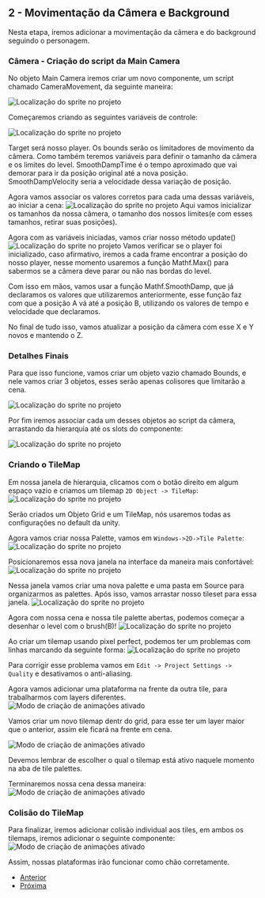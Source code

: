 
## 2 - Movimentação da Câmera e Background

Nesta etapa, iremos adicionar a movimentação da câmera e do background seguindo o personagem.

### Câmera - Criação do script da Main Camera

No objeto Main Camera iremos criar um novo componente, um script chamado CameraMovement, da seguinte maneira:

![Localização do sprite no projeto](images/4/1.png?raw=true "Criação do script")

Começaremos criando as seguintes variáveis de controle:

![Localização do sprite no projeto](images/4/2.png?raw=true "Variáveis")

Target será nosso player.
Os bounds serão os limitadores de movimento da câmera. Como também teremos variáveis para definir o tamanho da câmera e os limites do level.
SmoothDampTime é o tempo aproximado que vai demorar para ir da posição original até a nova posição.
SmoothDampVelocity seria a velocidade dessa variação de posição.

Agora vamos associar os valores corretos para cada uma dessas variáveis, ao iniciar a cena:
![Localização do sprite no projeto](images/4/3.png?raw=true "Start")
Aqui vamos inicializar os tamanhos da nossa câmera, o tamanho dos nossos limites(e com esses tamanhos, retirar suas posições).

Agora com as variáveis iniciadas, vamos criar nosso método update()
![Localização do sprite no projeto](images/4/4.png?raw=true "Update")
Vamos verificar se o player foi inicializado, caso afirmativo, iremos a cada frame encontrar a posição do nosso player, nesse momento usaremos a função Mathf.Max() para sabermos se a câmera deve parar ou não nas bordas do level.

Com isso em mãos, vamos usar a função Mathf.SmoothDamp, que já declaramos os valores que utilizaremos anteriormente, esse função faz com que a posição A vá até a posição B, utilizando os valores de tempo e velocidade que declaramos.

No final de tudo isso, vamos atualizar a posição da câmera com esse X e Y novos e mantendo o Z.

### Detalhes Finais

Para que isso funcione, vamos criar um objeto vazio chamado Bounds, e nele vamos criar 3 objetos, esses serão apenas colisores que limitarão a cena.

![Localização do sprite no projeto](images/4/5.png?raw=true "Bounds")

Por fim iremos associar cada um desses objetos ao script da câmera, arrastando da hierarquia até os slots do componente:

![Localização do sprite no projeto](images/4/6.png?raw=true "Associação script")

### Criando o TileMap

Em nossa janela de hierarquia, clicamos com o botão direito em algum espaço vazio e criamos um tilemap ```2D Object -> TileMap```:
![Localização do sprite no projeto](images/2/3.png?raw=true "Criação do tilemap")

Serão criados um Objeto Grid e um TileMap, nós usaremos todas as configurações no default da unity.

Agora vamos criar nossa Palette, vamos em ```Windows->2D->Tile Palette```:
![Localização do sprite no projeto](images/2/4.png?raw=true "Criação do tile palette")

Posicionaremos essa nova janela na interface da maneira mais confortável:
![Localização do sprite no projeto](images/2/5.png?raw=true "Tile palette")

Nessa janela vamos criar uma nova palette e uma pasta em Source para organizarmos as palettes.
Após isso, vamos arrastar nosso tileset para essa janela.
![Localização do sprite no projeto](images/2/6.png?raw=true "Setup com tile palette")

Agora com nossa cena e nossa tile palette abertas, podemos começar a desenhar o level com o brush(B)!
![Localização do sprite no projeto](images/2/7.png?raw=true "Level teste")

Ao criar um tilemap usando pixel perfect, podemos ter um problemas com linhas marcando da seguinte forma:
![Localização do sprite no projeto](images/2/8.png?raw=true "Linhas de blur")

Para corrigir esse problema vamos em ```Edit -> Project Settings -> Quality``` e desativamos o anti-aliasing.

Agora vamos adicionar uma plataforma na frente da outra tile, para trabalharmos com layers diferentes.
![Modo de criação de animações ativado](images/2/9.png?raw=true "Novo tilemap")

Vamos criar um novo tilemap dentr do grid, para esse ter um layer maior que o anterior, assim ele ficará na frente em cena.

![Modo de criação de animações ativado](images/2/10.png?raw=true "Tilemap em uso")

Devemos lembrar de escolher o qual o tilemap está ativo naquele momento na aba de tile palettes.

Terminaremos nossa cena dessa maneira:
![Modo de criação de animações ativado](images/2/11.png?raw=true "Cena final")

### Colisão do TileMap

Para finalizar, iremos adicionar colisão individual aos tiles, em ambos os tilemaps, iremos adicionar o seguinte componente:
![Modo de criação de animações ativado](images/2/12.png?raw=true "Colisão")

Assim, nossas plataformas irão funcionar como chão corretamente.

* [Anterior](1-inicio.md)
* [Próxima](3-inserindo-personagem.md)
